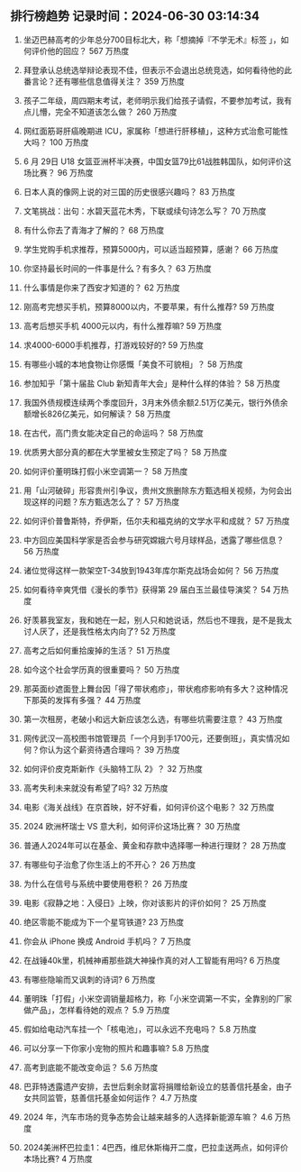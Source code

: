 
## 排行榜趋势 记录时间：2024-06-30 03:14:34
  
  1. 坐迈巴赫高考的少年总分700目标北大，称「想摘掉『不学无术』标签 」，如何评价他的回应？ 567 万热度
    
  2. 拜登承认总统选举辩论表现不佳，但表示不会退出总统竞选，如何看待他的此番言论？还有哪些信息值得关注？ 359 万热度
    
  3. 孩子二年级，周四期末考试，老师明示我们给孩子请假，不要参加考试，我有点儿懵，完全不知道该怎么做？ 260 万热度
    
  4. 网红面筋哥肝癌晚期进 ICU，家属称「想进行肝移植」，这种方式治愈可能性大吗？ 100 万热度
    
  5. 6 月 29日 U18 女篮亚洲杯半决赛，中国女篮79比61战胜韩国队，如何评价这场比赛？ 96 万热度
    
  6. 日本人真的像网上说的对三国的历史很感兴趣吗？ 83 万热度
    
  7. 文笔挑战：出句：水碧天蓝花木秀，下联或续句诗怎么写？ 70 万热度
    
  8. 有什么你去了青海才了解的？ 68 万热度
    
  9. 学生党购手机求推荐，预算5000内，可以适当超预算，感谢？ 66 万热度
    
  10. 你坚持最长时间的一件事是什么？有多久？ 63 万热度
    
  11. 什么事情是你来了西安才知道的？ 62 万热度
    
  12. 刚高考完想买手机，预算8000以内，不要苹果，有什么推荐? 59 万热度
    
  13. 高考后想买手机 4000元以内，有什么推荐嘛? 59 万热度
    
  14. 求4000-6000手机推荐，打游戏较好的? 59 万热度
    
  15. 有哪些小城的本地食物让你感慨「美食不可貌相」？ 58 万热度
    
  16. 参加知乎「第十届盐 Club 新知青年大会」是种什么样的体验？ 58 万热度
    
  17. 我国外债规模连续两个季度回升，3月末外债余额2.51万亿美元，银行外债余额增长826亿美元，如何解读？ 58 万热度
    
  18. 在古代，高门贵女能决定自己的命运吗？ 58 万热度
    
  19. 优质男大部分真的都在大学里被女生预定了吗？ 58 万热度
    
  20. 如何评价董明珠打假小米空调第一？ 58 万热度
    
  21. 用「山河破碎」形容贵州引争议‍，贵州文旅删除东方甄选相关视频，为何会出现这样的问题？东方甄选怎么了？ 57 万热度
    
  22. 如何评价普鲁斯特，乔伊斯，伍尔夫和福克纳的文学水平和成就？ 57 万热度
    
  23. 中方回应美国科学家是否会参与研究嫦娥六号月球样品，透露了哪些信息？ 56 万热度
    
  24. 诸位觉得这样一款架空T-34放到1943年库尔斯克战场会如何？ 56 万热度
    
  25. 如何看待辛爽凭借《漫长的季节》获得第 29 届白玉兰最佳导演奖？ 54 万热度
    
  26. 好羡慕我室友，我和她在一起，别人只和她说话，然后也不理我，是不是我太讨人厌了，还是我性格太内向了? 52 万热度
    
  27. 高考之后如何重拾废掉的生活？ 51 万热度
    
  28. 如今这个社会学历真的很重要吗？ 50 万热度
    
  29. 那英面纱遮面登上舞台因「得了带状疱疹」，带状疱疹影响有多大？这种情况下那英的发挥有多强？ 44 万热度
    
  30. 第一次租房，老破小和远大新应该怎么选，有哪些坑需要注意？ 43 万热度
    
  31. 网传武汉一高校图书馆管理员「一个月到手1700元，还要倒班」，真实情况如何？你认为这个薪资待遇合理吗？ 39 万热度
    
  32. 如何评价皮克斯新作《头脑特工队 2》？ 32 万热度
    
  33. 高考失利未来就没有希望了吗? 32 万热度
    
  34. 电影《海关战线》在京首映，好不好看，如何评价这个电影？ 32 万热度
    
  35. 2024 欧洲杯瑞士 VS 意大利，如何评价这场比赛？ 30 万热度
    
  36. 普通人2024年可以在基金、黄金和存款中选择哪一种进行理财？ 28 万热度
    
  37. 有哪些句子治愈了你生活上的不开心？ 26 万热度
    
  38. 为什么在信号与系统中要使用卷积？ 26 万热度
    
  39. 电影《寂静之地：入侵日》上映，你对该影片的评价如何？ 25 万热度
    
  40. 绝区零能不能成为下一个星穹铁道? 23 万热度
    
  41. 你会从 iPhone 换成 Android 手机吗？ 7 万热度
    
  42. 在战锤40k里，机械神甫那些跳大神操作真的对人工智能有用吗? 6 万热度
    
  43. 有哪些隐喻而又讽刺的诗词? 6 万热度
    
  44. 董明珠「打假」小米空调销量超格力，称「小米空调第一不实，全靠别的厂家做产品」，怎样看待她的观点？ 5.9 万热度
    
  45. 假如给电动汽车挂一个「核电池」，可以永远不充电吗？ 5.8 万热度
    
  46. 可以分享一下你家小宠物的照片和趣事嘛? 5.8 万热度
    
  47. 高考到底能不能改变命运？ 5.6 万热度
    
  48. 巴菲特透露遗产安排，去世后剩余财富将捐赠给新设立的慈善信托基金，由子女共同监管，慈善信托基金如何运作？ 4.7 万热度
    
  49. 2024 年，汽车市场的竞争态势会让越来越多的人选择新能源车嘛？ 4.6 万热度
    
  50. 2024美洲杯巴拉圭1：4巴西，维尼休斯梅开二度，巴拉圭送两点，如何评价本场比赛? 4 万热度
    